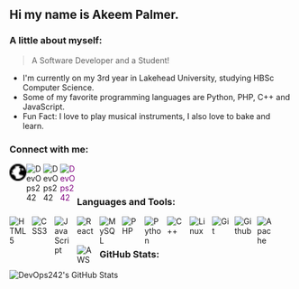 ## Hi my name is Akeem Palmer.

### A little about myself:
> A Software Developer and a Student!
- I'm currently on my 3rd year in Lakehead University, studying HBSc Computer Science.
- Some of my favorite programming languages are Python, PHP, C++ and JavaScript.
- Fun Fact: I love to play musical instruments, I also love to bake and learn.

### Connect with me: 
[<img align="left" alt="DevOps242" width="30px" src="https://raw.githubusercontent.com/iconic/open-iconic/master/svg/globe.svg" />][website]
[<img align="left" alt="DevOps242" width="30px" src="https://cdn.jsdelivr.net/npm/simple-icons@v3/icons/twitter.svg" />][twitter]
[<img align="left" alt="DevOps242" width="30px" src="https://cdn.jsdelivr.net/npm/simple-icons@v3/icons/instagram.svg" />][instagram]
[<img align="left" alt="DevOps242" width="30px" src="https://cdn.jsdelivr.net/npm/simple-icons@v3/icons/linkedin.svg" style="color:purple;" />][linkedin]

<br />
<br />

### Languages and Tools: 

<img align="left" alt="HTML5" width="30px" src="https://cdn.jsdelivr.net/gh/devicons/devicon/icons/html5/html5-original.svg" style="padding-right:10px;" />
<img align="left" alt="CSS3" width="30px" src="https://cdn.jsdelivr.net/gh/devicons/devicon/icons/css3/css3-original.svg" style="padding-right:10px;" />
<img align="left" alt="JavaScript" width="30px" src="https://cdn.jsdelivr.net/gh/devicons/devicon/icons/javascript/javascript-original.svg" style="padding-right:10px;" />
<img align="left" alt="React" width="30px" src="https://cdn.jsdelivr.net/gh/devicons/devicon/icons/react/react-original.svg" style="padding-right:10px;" />
<img align="left" alt="MySQL" width="30px" src="https://cdn.jsdelivr.net/gh/devicons/devicon/icons/mysql/mysql-original.svg" style="padding-right:10px;" />
<img align="left" alt="PHP" width="30px" src="https://cdn.jsdelivr.net/gh/devicons/devicon/icons/php/php-original.svg" style="padding-right:10px;" />
<img align="left" alt="Python" width="30px" src="https://cdn.jsdelivr.net/gh/devicons/devicon/icons/python/python-original.svg" style="padding-right:10px;" />
<img align="left" alt="C++" width="30px" src="https://cdn.jsdelivr.net/gh/devicons/devicon/icons/cplusplus/cplusplus-original.svg" style="padding-right:10px;" />
<img align="left" alt="Linux" width="30px" src="https://cdn.jsdelivr.net/gh/devicons/devicon/icons/linux/linux-original.svg" style="padding-right:10px;" />
<img align="left" alt="Git" width="30px" src="https://cdn.jsdelivr.net/gh/devicons/devicon/icons/git/git-original.svg" style="padding-right:10px;" />
<img align="left" alt="Github" width="30px" src="https://cdn.jsdelivr.net/gh/devicons/devicon/icons/github/github-original.svg" style="padding-right:10px;" />
<img align="left" alt="Apache" width="30px" src="https://cdn.jsdelivr.net/gh/devicons/devicon/icons/apache/apache-original.svg" style="padding-right:10px;" />
<img align="left" alt="AWS" width="30px" src="https://cdn.jsdelivr.net/gh/devicons/devicon/icons/amazonwebservices/amazonwebservices-original.svg" style="padding-right:10px;" />



<br />
<br />

### GitHub Stats:

<img align="center" alt="DevOps242's GitHub Stats" src="https://github-readme-stats.vercel.app/api?username=DevOps242&show_icons=true&hide_border=false&title_color=ff652f&icon_color=FFE400&bg_color=09131B&text_color=ffffff&border_color=0c1a25" />



[website]: https://akeempalmer.com
[twitter]: https://twitter.com/Kyle_Engineerx
[instagram]: https://www.instagram.com/kyle_engineerx/
[linkedin]: https://www.linkedin.com/in/akeem-palmer-8b30a3118/
